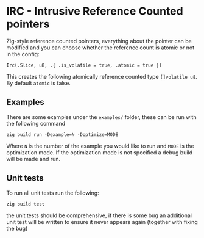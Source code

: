 # IRC - Intrusive Reference Counted pointers

Zig-style reference counted pointers, everything about the pointer can be modified and you can choose whether the reference count is atomic or not in the config:

```zig
Irc(.Slice, u8, .{ .is_volatile = true, .atomic = true })
```

This creates the following atomically reference counted type `[]volatile u8`. By default `atomic` is false.

## Examples

There are some examples under the `examples/` folder, these can be run with the following command

```zig
zig build run -Dexample=N -Doptimize=MODE
```

Where `N` is the number of the example you would like to run and `MODE` is the optimization mode. If the optimization mode is not specified a debug build will be made and run.

## Unit tests

To run all unit tests run the following:

```zig
zig build test
```

the unit tests should be comprehensive, if there is some bug an additional unit test will be written to ensure it never appears again (together with fixing the bug)
